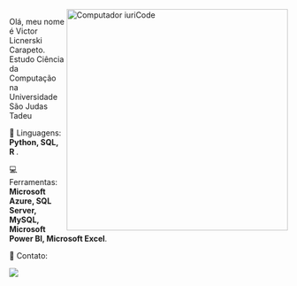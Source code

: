 <img src="https://itconnect.uw.edu/wp-content/uploads/2022/08/computer-workstation.png" min-width="400px" max-width="400px" width="400px" align="right" alt="Computador iuriCode">

<p align="left">

Olá, meu nome é Victor Licnerski Carapeto.<br>
Estudo Ciência da Computação na Universidade São Judas Tadeu 

</p>

<p align="left">
 🚀 Linguagens: <strong>Python, SQL, R </strong>.
</p>

<p align="left">
  💻 Ferramentas: <strong>Microsoft Azure, SQL Server, MySQL, Microsoft Power BI, Microsoft Excel</strong>.
</p>

<p align="left">
  💼 Contato:
</p>

<p align="left">

  <a href="https://www.linkedin.com/in/victorlicnerskicarapeto/" alt="Linkedin">
  <img src="https://img.shields.io/badge/-Linkedin-0e76a8?style=flat-square&logo=Linkedin&logoColor=white&link=www.linkedin.com/in/brenoabdala" /></a>

</p>
